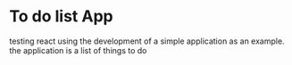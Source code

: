 # To do list App
testing react using the development of a simple application as an example.
the application is a list of things to do
